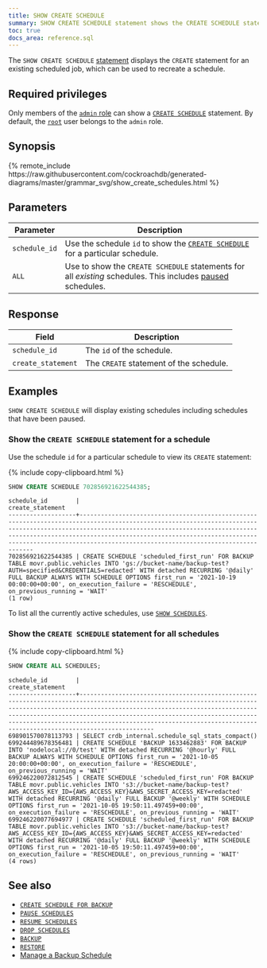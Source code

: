 ```yaml
---
title: SHOW CREATE SCHEDULE
summary: SHOW CREATE SCHEDULE statement shows the CREATE SCHEDULE statement for a scheduled job.
toc: true
docs_area: reference.sql
---
```


The `SHOW CREATE SCHEDULE` [statement](sql-statements.html) displays the `CREATE` statement for an existing scheduled job, which can be used to recreate a schedule.

## Required privileges

Only members of the [`admin` role](security-reference/authorization.html#admin-role) can show a [`CREATE SCHEDULE`](create-schedule-for-backup.html) statement. By default, the [`root`](security-reference/authorization.html#root-user) user belongs to the `admin` role.

## Synopsis

<div>
{% remote_include https://raw.githubusercontent.com/cockroachdb/generated-diagrams/master/grammar_svg/show_create_schedules.html %}
</div>

## Parameters

Parameter | Description
----------|------------
`schedule_id` | Use the schedule `id` to show the [`CREATE SCHEDULE`](create-schedule-for-backup.html) for a particular schedule.
`ALL` |  Use to show the `CREATE SCHEDULE` statements for all _existing_ schedules. This includes [paused](pause-schedules.html) schedules.

## Response

Field | Description
------|------------
`schedule_id` | The `id` of the schedule.
`create_statement` | The `CREATE` statement of the schedule.

## Examples

`SHOW CREATE SCHEDULE` will display existing schedules including schedules that have been paused.

### Show the `CREATE SCHEDULE` statement for a schedule

Use the schedule `id` for a particular schedule to view its `CREATE` statement:

{% include copy-clipboard.html %}
~~~ sql
SHOW CREATE SCHEDULE 702856921622544385;
~~~

~~~
schedule_id        |                                                                                                                                                                create_statement
-------------------+-------------------------------------------------------------------------------------------------------------------------------------------------------------------------------------------------------------------------------------------------------------------------------------------------------------------------------------------------
702856921622544385 | CREATE SCHEDULE 'scheduled_first_run' FOR BACKUP TABLE movr.public.vehicles INTO 'gs://bucket-name/backup-test?AUTH=specified&CREDENTIALS=redacted' WITH detached RECURRING '@daily' FULL BACKUP ALWAYS WITH SCHEDULE OPTIONS first_run = '2021-10-19 00:00:00+00:00', on_execution_failure = 'RESCHEDULE', on_previous_running = 'WAIT'
(1 row)
~~~

To list all the currently active schedules, use [`SHOW SCHEDULES`](show-schedules.html).

### Show the `CREATE SCHEDULE` statement for all schedules

{% include copy-clipboard.html %}
~~~ sql
SHOW CREATE ALL SCHEDULES;
~~~

~~~
schedule_id        |                                                                                                                                                            create_statement
-------------------+-----------------------------------------------------------------------------------------------------------------------------------------------------------------------------------------------------------------------------------------------------------------------------------------------------------------------------------------------------------------------------------
698901570078113793 | SELECT crdb_internal.schedule_sql_stats_compact()
699244489678356481 | CREATE SCHEDULE 'BACKUP 1633462883' FOR BACKUP INTO 'nodelocal://0/test' WITH detached RECURRING '@hourly' FULL BACKUP ALWAYS WITH SCHEDULE OPTIONS first_run = '2021-10-05 20:00:00+00:00', on_execution_failure = 'RESCHEDULE', on_previous_running = 'WAIT'
699246220072812545 | CREATE SCHEDULE 'scheduled_first_run' FOR BACKUP TABLE movr.public.vehicles INTO 's3://bucket-name/backup-test?AWS_ACCESS_KEY_ID={AWS_ACCESS_KEY}&AWS_SECRET_ACCESS_KEY=redacted' WITH detached RECURRING '@daily' FULL BACKUP '@weekly' WITH SCHEDULE OPTIONS first_run = '2021-10-05 19:50:11.497459+00:00', on_execution_failure = 'RESCHEDULE', on_previous_running = 'WAIT'
699246220077694977 | CREATE SCHEDULE 'scheduled_first_run' FOR BACKUP TABLE movr.public.vehicles INTO 's3://bucket-name/backup-test?AWS_ACCESS_KEY_ID={AWS_ACCESS_KEY}&AWS_SECRET_ACCESS_KEY=redacted' WITH detached RECURRING '@daily' FULL BACKUP '@weekly' WITH SCHEDULE OPTIONS first_run = '2021-10-05 19:50:11.497459+00:00', on_execution_failure = 'RESCHEDULE', on_previous_running = 'WAIT'
(4 rows)
~~~

## See also

* [`CREATE SCHEDULE FOR BACKUP`](create-schedule-for-backup.html)
* [`PAUSE SCHEDULES`](pause-schedules.html)
* [`RESUME SCHEDULES`](resume-schedules.html)
* [`DROP SCHEDULES`](drop-schedules.html)
* [`BACKUP`](backup.html)
* [`RESTORE`](restore.html)
* [Manage a Backup Schedule](manage-a-backup-schedule.html)
